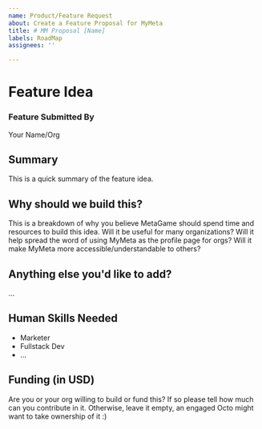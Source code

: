 ```yaml
---
name: Product/Feature Request
about: Create a Feature Proposal for MyMeta
title: # MM Proposal [Name]
labels: RoadMap
assignees: ''

---
```


# Feature Idea

### Feature Submitted By

Your Name/Org

## Summary

This is a quick summary of the feature idea.

## Why should we build this?

This is a breakdown of why you believe MetaGame should spend time and resources to build this idea. Will it be useful for many organizations? Will it help spread the word of using MyMeta as the profile page for orgs? Will it make MyMeta more accessible/understandable to others?

## Anything else you'd like to add?

...

## Human Skills Needed

- Marketer
- Fullstack Dev
- ...

## Funding (in USD)
Are you or your org willing to build or fund this? If so please tell how much can you contribute in it. Otherwise, leave it empty, an engaged Octo might want to take ownership of it :)
